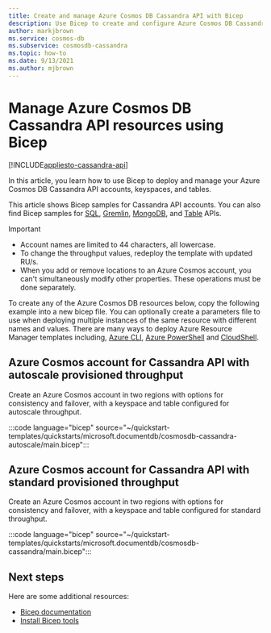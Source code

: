 ```yaml
---
title: Create and manage Azure Cosmos DB Cassandra API with Bicep
description: Use Bicep to create and configure Azure Cosmos DB Cassandra API.
author: markjbrown
ms.service: cosmos-db
ms.subservice: cosmosdb-cassandra
ms.topic: how-to
ms.date: 9/13/2021
ms.author: mjbrown
---
```


# Manage Azure Cosmos DB Cassandra API resources using Bicep

[!INCLUDE[appliesto-cassandra-api](../includes/appliesto-cassandra-api.md)]

In this article, you learn how to use Bicep to deploy and manage your Azure Cosmos DB Cassandra API accounts, keyspaces, and tables.

This article shows Bicep samples for Cassandra API accounts. You can also find Bicep samples for [SQL](../sql/manage-with-bicep.md), [Gremlin](../graph/manage-with-bicep.md), [MongoDB](../mongodb/manage-with-bicep.md), and [Table](../table/manage-with-bicep.md) APIs.

> [!IMPORTANT]
>
> * Account names are limited to 44 characters, all lowercase.
> * To change the throughput values, redeploy the template with updated RU/s.
> * When you add or remove locations to an Azure Cosmos account, you can't simultaneously modify other properties. These operations must be done separately.

To create any of the Azure Cosmos DB resources below, copy the following example into a new bicep file. You can optionally create a parameters file to use when deploying multiple instances of the same resource with different names and values. There are many ways to deploy Azure Resource Manager templates including, [Azure CLI](../../azure-resource-manager/bicep/deploy-cli.md), [Azure PowerShell](../../azure-resource-manager/bicep/deploy-powershell.md) and [CloudShell](../../azure-resource-manager/bicep/deploy-cloud-shell.md).

<a id="create-autoscale"></a>

## Azure Cosmos account for Cassandra API with autoscale provisioned throughput

Create an Azure Cosmos account in two regions with options for consistency and failover, with a keyspace and table configured for autoscale throughput.

:::code language="bicep" source="~/quickstart-templates/quickstarts/microsoft.documentdb/cosmosdb-cassandra-autoscale/main.bicep":::

<a id="create-manual"></a>

## Azure Cosmos account for Cassandra API with standard provisioned throughput

Create an Azure Cosmos account in two regions with options for consistency and failover, with a keyspace and table configured for standard throughput.

:::code language="bicep" source="~/quickstart-templates/quickstarts/microsoft.documentdb/cosmosdb-cassandra/main.bicep":::

## Next steps

Here are some additional resources:

* [Bicep documentation](../../azure-resource-manager/bicep/index.yml)
* [Install Bicep tools](../../azure-resource-manager/bicep/install.md)
